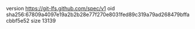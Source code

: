 version https://git-lfs.github.com/spec/v1
oid sha256:67809a4097e19a2b2b28e77f270e8031fed89c319a79ad268479bffacbbf5e52
size 13139
